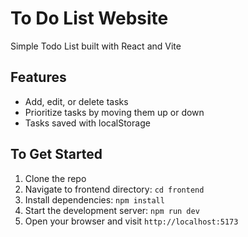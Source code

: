 # To Do List Website
Simple Todo List built with React and Vite

## Features
- Add, edit, or delete tasks
- Prioritize tasks by moving them up or down
- Tasks saved with localStorage

## To Get Started
1. Clone the repo
2. Navigate to frontend directory: `cd frontend`
3. Install dependencies: `npm install`
4. Start the development server: `npm run dev`
5. Open your browser and visit `http://localhost:5173`
